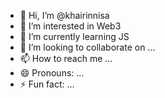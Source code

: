 - 👋 Hi, I’m @khairinnisa
- 👀 I’m interested in Web3
- 🌱 I’m currently learning JS
- 💞️ I’m looking to collaborate on ...
- 📫 How to reach me ...
- 😄 Pronouns: ...
- ⚡ Fun fact: ...

<!---
khairinnisa/khairinnisa is a ✨ special ✨ repository because its `README.md` (this file) appears on your GitHub profile.
You can click the Preview link to take a look at your changes.
--->
